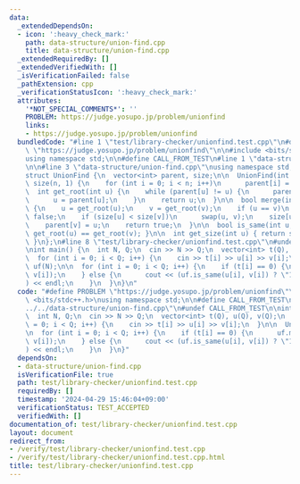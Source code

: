 ```yaml
---
data:
  _extendedDependsOn:
  - icon: ':heavy_check_mark:'
    path: data-structure/union-find.cpp
    title: data-structure/union-find.cpp
  _extendedRequiredBy: []
  _extendedVerifiedWith: []
  _isVerificationFailed: false
  _pathExtension: cpp
  _verificationStatusIcon: ':heavy_check_mark:'
  attributes:
    '*NOT_SPECIAL_COMMENTS*': ''
    PROBLEM: https://judge.yosupo.jp/problem/unionfind
    links:
    - https://judge.yosupo.jp/problem/unionfind
  bundledCode: "#line 1 \"test/library-checker/unionfind.test.cpp\"\n#define PROBLEM\
    \ \"https://judge.yosupo.jp/problem/unionfind\"\n\n#include <bits/stdc++.h>\n\
    using namespace std;\n\n#define CALL_FROM_TEST\n#line 1 \"data-structure/union-find.cpp\"\
    \n\n#line 3 \"data-structure/union-find.cpp\"\nusing namespace std;\n#endif\n\n\
    struct UnionFind {\n  vector<int> parent, size;\n\n  UnionFind(int n) : parent(n),\
    \ size(n, 1) {\n    for (int i = 0; i < n; i++)\n      parent[i] = i;\n  }\n\n\
    \  int get_root(int u) {\n    while (parent[u] != u) {\n      parent[u] = parent[parent[u]];\n\
    \      u = parent[u];\n    }\n    return u;\n  }\n\n  bool merge(int u, int v)\
    \ {\n    u = get_root(u);\n    v = get_root(v);\n    if (u == v)\n      return\
    \ false;\n    if (size[u] < size[v])\n      swap(u, v);\n    size[u] += size[v];\n\
    \    parent[v] = u;\n    return true;\n  }\n\n  bool is_same(int u, int v) { return\
    \ get_root(u) == get_root(v); }\n\n  int get_size(int u) { return size[get_root(u)];\
    \ }\n};\n#line 8 \"test/library-checker/unionfind.test.cpp\"\n#undef CALL_FROM_TEST\n\
    \nint main() {\n  int N, Q;\n  cin >> N >> Q;\n  vector<int> t(Q), u(Q), v(Q);\n\
    \  for (int i = 0; i < Q; i++) {\n    cin >> t[i] >> u[i] >> v[i];\n  }\n\n  UnionFind\
    \ uf(N);\n\n  for (int i = 0; i < Q; i++) {\n    if (t[i] == 0) {\n      uf.merge(u[i],\
    \ v[i]);\n    } else {\n      cout << (uf.is_same(u[i], v[i]) ? \"1\" : \"0\"\
    ) << endl;\n    }\n  }\n}\n"
  code: "#define PROBLEM \"https://judge.yosupo.jp/problem/unionfind\"\n\n#include\
    \ <bits/stdc++.h>\nusing namespace std;\n\n#define CALL_FROM_TEST\n#include \"\
    ../../data-structure/union-find.cpp\"\n#undef CALL_FROM_TEST\n\nint main() {\n\
    \  int N, Q;\n  cin >> N >> Q;\n  vector<int> t(Q), u(Q), v(Q);\n  for (int i\
    \ = 0; i < Q; i++) {\n    cin >> t[i] >> u[i] >> v[i];\n  }\n\n  UnionFind uf(N);\n\
    \n  for (int i = 0; i < Q; i++) {\n    if (t[i] == 0) {\n      uf.merge(u[i],\
    \ v[i]);\n    } else {\n      cout << (uf.is_same(u[i], v[i]) ? \"1\" : \"0\"\
    ) << endl;\n    }\n  }\n}"
  dependsOn:
  - data-structure/union-find.cpp
  isVerificationFile: true
  path: test/library-checker/unionfind.test.cpp
  requiredBy: []
  timestamp: '2024-04-29 15:46:04+09:00'
  verificationStatus: TEST_ACCEPTED
  verifiedWith: []
documentation_of: test/library-checker/unionfind.test.cpp
layout: document
redirect_from:
- /verify/test/library-checker/unionfind.test.cpp
- /verify/test/library-checker/unionfind.test.cpp.html
title: test/library-checker/unionfind.test.cpp
---
```

